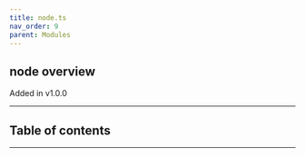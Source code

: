 ```yaml
---
title: node.ts
nav_order: 9
parent: Modules
---
```


## node overview

Added in v1.0.0

---

<h2 class="text-delta">Table of contents</h2>

---

